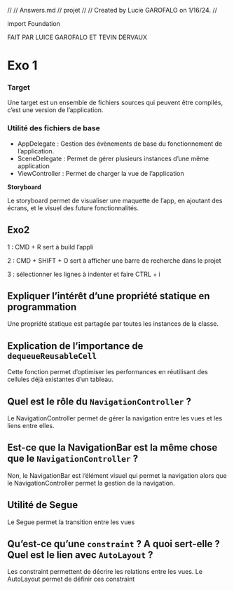 //
//  Answers.md
//  projet
//
//  Created by Lucie GAROFALO on 1/16/24.
//

import Foundation

FAIT PAR LUICE GAROFALO ET TEVIN DERVAUX


# Exo 1

### Target

Une target est un ensemble de fichiers sources qui peuvent être compilés, c’est une version de l’application.

### Utilité des fichiers de base

- AppDelegate : Gestion des évènements de base du fonctionnement de l’application.
- SceneDelegate : Permet de gérer plusieurs instances d’une même application
- ViewController : Permet de charger la vue de l’application

**Storyboard**

Le storyboard permet de visualiser une maquette de l’app, en ajoutant des écrans, et le visuel des future fonctionnalités. 

## Exo2

1 : CMD + R sert à build l’appli

2 : CMD + SHIFT + O sert à afficher une barre de recherche dans le projet

3 : sélectionner les lignes à indenter et faire CTRL + i

## Expliquer l’intérêt d’une propriété statique en programmation

Une propriété statique est partagée par toutes les instances de la classe.

## Explication de l’importance de `dequeueReusableCell`

Cette fonction permet d’optimiser les performances en réutilisant des cellules déjà existantes d’un tableau.

## Quel est le rôle du `NavigationController` ?

Le NavigationController permet de gérer la navigation entre les vues et les liens entre elles.

## Est-ce que la NavigationBar est la même chose que le `NavigationController` ?

Non, le NavigationBar est l’élément visuel qui permet la navigation alors que le NavigationController permet la gestion de la navigation.

## Utilité de Segue

Le Segue permet la transition entre les vues

## Qu’est-ce qu’une `constraint` ? A quoi sert-elle ? Quel est le lien avec `AutoLayout` ?

Les constraint permettent de décrire les relations entre les vues. Le AutoLayout permet de définir ces constraint
